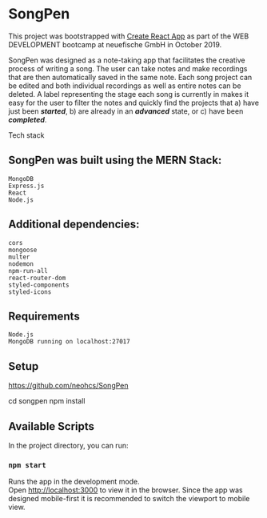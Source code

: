 # SongPen

This project was bootstrapped with [Create React App](https://github.com/facebook/create-react-app) as part of the WEB DEVELOPMENT bootcamp at neuefische GmbH in October 2019.

SongPen was designed as a note-taking app that facilitates the creative process of writing a song. The user can take notes and make recordings that are then automatically saved in the same note. Each song project can be edited and both individual recordings as well as entire notes can be deleted. A label representing the stage each song is currently in makes it easy for the user to filter the notes and quickly find the projects that a) have just been ***started***, b) are already in an ***advanced*** state, or c) have been ***completed***.

Tech stack

## SongPen was built using the MERN Stack:

    MongoDB
    Express.js
    React
    Node.js
    
## Additional dependencies:

    cors
    mongoose
    multer
    nodemon
    npm-run-all
    react-router-dom
    styled-components
    styled-icons
    
## Requirements

    Node.js
    MongoDB running on localhost:27017
    
## Setup

https://github.com/neohcs/SongPen

cd songpen
npm install

## Available Scripts

In the project directory, you can run:

### `npm start`

Runs the app in the development mode.<br>
Open [http://localhost:3000](http://localhost:3000) to view it in the browser. Since the app was designed mobile-first it is recommended to switch the viewport to mobile view.

